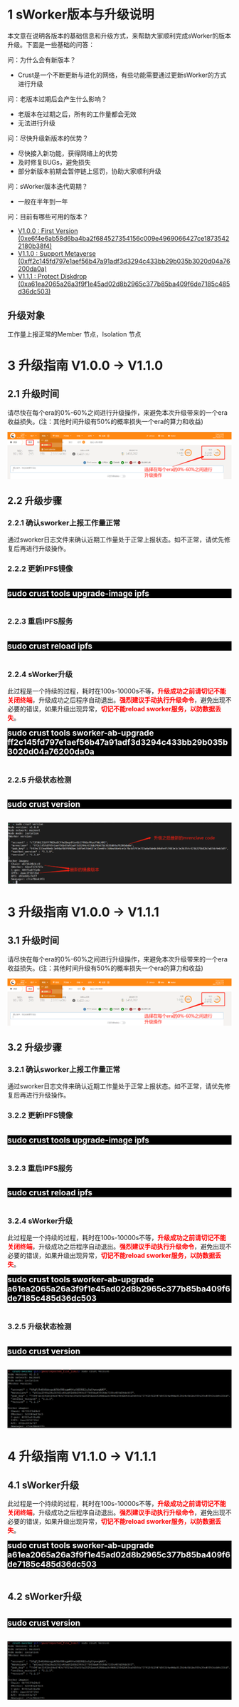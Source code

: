 # **1 sWorker版本与升级说明**
本文意在说明各版本的基础信息和升级方式，来帮助大家顺利完成sWorker的版本升级。下面是一些基础的问答：

问：为什么会有新版本？
- Crust是一个不断更新与进化的网络，有些功能需要通过更新sWorker的方式进行升级

问：老版本过期后会产生什么影响？ 
- 老版本在过期之后，所有的工作量都会无效
- 无法进行升级

问：尽快升级新版本的优势？
- 尽快接入新功能，获得网络上的优势
- 及时修复BUGs，避免损失
- 部分新版本前期会暂停链上惩罚，协助大家顺利升级

问：sWorker版本迭代周期？
- 一般在半年到一年 

问：目前有哪些可用的版本？
- <a href="https://github.com/crustio/crust-sworker/releases/tag/v1.0.0" target="_blank" >V1.0.0 : First Version (0xe6f4e6ab58d6ba4ba2f684527354156c009e4969066427ce18735422180b38f4)</a>
- <a href="https://github.com/crustio/crust-sworker/releases/tag/v1.1.0" target="_blank" >V1.1.0 : Support Metaverse (0xff2c145fd797e1aef56b47a91adf3d3294c433bb29b035b3020d04a76200da0a)</a>
- <a href="https://github.com/crustio/crust-sworker/releases/tag/v1.1.1" target="_blank" >V1.1.1 : Protect Diskdrop (0xa61ea2065a26a3f9f1e45ad02d8b2965c377b85ba409f6de7185c485d36dc503)</a>

## **升级对象**

工作量上报正常的Member 节点，Isolation 节点

# **3 升级指南 V1.0.0 -> V1.1.0**

## **2.1 升级时间**

请尽快在每个era的0%-60%之间进行升级操作，来避免本次升级带来的一个era收益损失。(注：其他时间升级有50%的概率损失一个era的算力和收益)

![update_time](../assets/update_time_zh.png)

##  **2.2 升级步骤**
### **2.2.1 确认sworker上报工作量正常**
通过sworker日志文件来确认近期工作量处于正常上报状态。如不正常，请优先修复后再进行升级操作。

### **2.2.2 更新IPFS镜像** 
<br>
<div style="background: black; font-size: 18px; font-weight:bold; color: white">sudo crust tools upgrade-image ipfs</div>
<br>

### **2.2.3 重启IPFS服务**
<br>
<div style="background: black; font-size: 18px; font-weight:bold; color: white">sudo crust reload ipfs</div>
<br>

### **2.2.4 sWorker升级**
 此过程是一个持续的过程，耗时在100s-10000s不等，<text style="color: red">**升级成功之前请切记不能关闭终端**</text>，升级成功之后程序自动退出。<text style="color: red">**强烈建议手动执行升级命令**</text>，避免出现不必要的错误，如果升级出现异常，<text style="color: red">**切记不能reload sworker服务，以防数据丢失**</text>。 
<br>
<div style="background: black; font-size: 18px; font-weight:bold; color: white">sudo crust tools sworker-ab-upgrade ff2c145fd797e1aef56b47a91adf3d3294c433bb29b035b3020d04a76200da0a</div>
<br>

### **2.2.5 升级状态检测**
<br>
<div style="background: black; font-size: 18px; font-weight:bold; color: white">sudo crust version
</div>
<br>

![sworker_version](../assets/sworker_version_zh.png)

# **3 升级指南 V1.0.0 -> V1.1.1**

## **3.1 升级时间**

请尽快在每个era的0%-60%之间进行升级操作，来避免本次升级带来的一个era收益损失。(注：其他时间升级有50%的概率损失一个era的算力和收益)

![update_time](../assets/update_time_zh.png)

##  **3.2 升级步骤**
### **3.2.1 确认sworker上报工作量正常**
通过sworker日志文件来确认近期工作量处于正常上报状态。如不正常，请优先修复后再进行升级操作。

### **3.2.2 更新IPFS镜像** 
<br>
<div style="background: black; font-size: 18px; font-weight:bold; color: white">sudo crust tools upgrade-image ipfs</div>
<br>

### **3.2.3 重启IPFS服务**
<br>
<div style="background: black; font-size: 18px; font-weight:bold; color: white">sudo crust reload ipfs</div>
<br>

### **3.2.4 sWorker升级**
 此过程是一个持续的过程，耗时在100s-10000s不等，<text style="color: red">**升级成功之前请切记不能关闭终端**</text>，升级成功之后程序自动退出。<text style="color: red">**强烈建议手动执行升级命令**</text>，避免出现不必要的错误，如果升级出现异常，<text style="color: red">**切记不能reload sworker服务，以防数据丢失**</text>。 
<br>
<div style="background: black; font-size: 18px; font-weight:bold; color: white">sudo crust tools sworker-ab-upgrade a61ea2065a26a3f9f1e45ad02d8b2965c377b85ba409f6de7185c485d36dc503</div>
<br>

### **3.2.5 升级状态检测**
<br>
<div style="background: black; font-size: 18px; font-weight:bold; color: white">sudo crust version
</div>
<br>

![sworker_version](../assets/version_v1.1.1.png)

# **4 升级指南 V1.1.0 -> V1.1.1**

## **4.1 sWorker升级**

 此过程是一个持续的过程，耗时在100s-10000s不等，<text style="color: red">**升级成功之前请切记不能关闭终端**</text>，升级成功之后程序自动退出。<text style="color: red">**强烈建议手动执行升级命令**</text>，避免出现不必要的错误，如果升级出现异常，<text style="color: red">**切记不能reload sworker服务，以防数据丢失**</text>。 
<br>
<div style="background: black; font-size: 18px; font-weight:bold; color: white">sudo crust tools sworker-ab-upgrade a61ea2065a26a3f9f1e45ad02d8b2965c377b85ba409f6de7185c485d36dc503</div>
<br>

## **4.2 sWorker升级**
<br>
<div style="background: black; font-size: 18px; font-weight:bold; color: white">sudo crust version
</div>
<br>

![sworker_version](../assets/version_v1.1.1.png)


